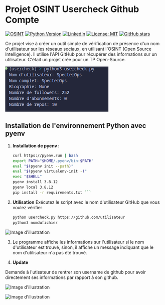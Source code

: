 # Projet OSINT Usercheck Github Compte


[![OSINT](https://img.shields.io/badge/OSINT-Training-blue)](https://ozint.eu) [![Python Version](https://img.shields.io/badge/Python-3.11.6-yellow)](https://www.python.org/downloads/release/python-3116/) [![LinkedIn](https://img.shields.io/badge/LinkedIn-Connect-blue?style=social&logo=linkedin)](https://www.linkedin.com/in/lou-j/) [![License: MIT](https://img.shields.io/badge/License-MIT-magenta.svg)](licence) [![GitHub stars](https://img.shields.io/github/stars/0xho4ng/usercheck-github.svg?style=social&label=Star&maxAge=2592000)](https://github.com/0xho4ng/usercheck-github/stargazers/)





Ce projet vise à créer un outil simple de vérification de présence d'un nom d'utilisateur sur les réseaux sociaux, en utilisant l'OSINT (Open Source Intelligence). Il utilise l'API GitHub pour récupérer des informations sur un utilisateur. C'était un projet crée pour un TP Open-Source.

![Image d'illustration](images/usercheck.png)
## Installation de l'environnement Python avec pyenv

1. **Installation de pyenv :**
   ```bash
   curl https://pyenv.run | bash
   export PATH="$HOME/.pyenv/bin:$PATH"
   eval "$(pyenv init --path)"
   eval "$(pyenv virtualenv-init -)"
   exec "$SHELL" 
   pyenv install 3.8.12
   pyenv local 3.8.12
   pip install -r requirements.txt ```

2. **Utilisation**
    Exécutez le script avec le nom d'utilisateur GitHub que vous voulez vérifier

   ``` bash 
   python usercheck.py https://github.com/utilisateur 
   python3 nomdufichier
   

![Image d'illustration](images/usercheck-demo.png)


3. Le programme affiche les informations sur l'utilisateur si le nom d'utilisateur est trouvé, sinon, il affiche un message indiquant que le nom d'utilisateur n'a pas été trouvé. 


4. **Update**

Demande à l'utisateur de rentrer son username de github pour avoir directement ses informations par rapport à son github.

![Image d'illustration](images/usercheck-enter-username.png)

![Image d'illustration](images/usercheck-enter-username-fonctionnement.png)

